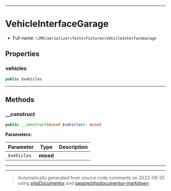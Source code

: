 ***

# VehicleInterfaceGarage





* Full name: `\JMS\Serializer\Tests\Fixtures\VehicleInterfaceGarage`



## Properties


### vehicles



```php
public $vehicles
```






***

## Methods


### __construct



```php
public __construct(mixed $vehicles): mixed
```








**Parameters:**

| Parameter | Type | Description |
|-----------|------|-------------|
| `$vehicles` | **mixed** |  |




***


***
> Automatically generated from source code comments on 2022-06-25 using [phpDocumentor](http://www.phpdoc.org/) and [saggre/phpdocumentor-markdown](https://github.com/Saggre/phpDocumentor-markdown)
